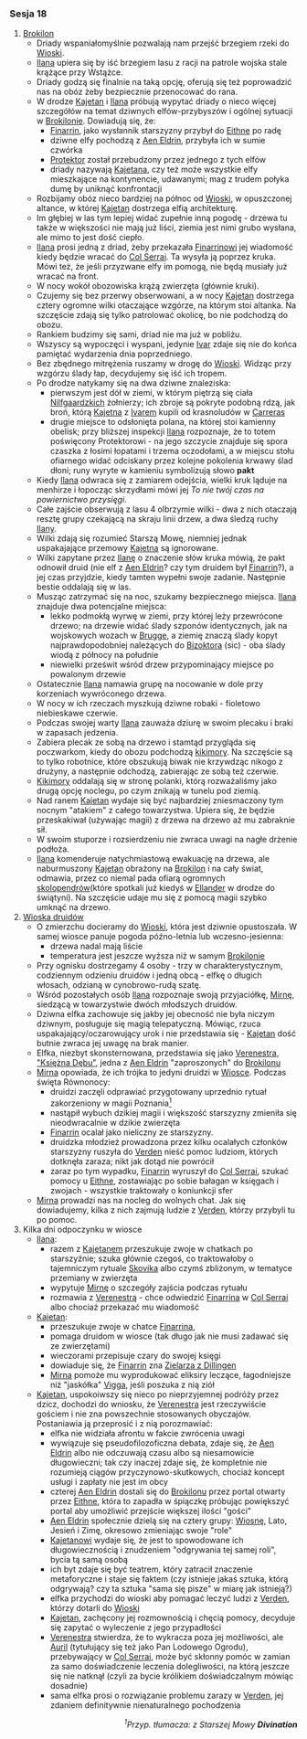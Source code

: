 ### Sesja 18
1. [Brokilon](#l_brokilon)
    - Driady wspaniałomyślnie pozwalają nam przejść brzegiem rzeki do [Wioski](#l_wioska). 
    - [Ilana](#g_ilana) upiera się by iść brzegiem lasu z racji na patrole wojska stale krążące przy Wstążce. 
    - Driady godzą się finalnie na taką opcję, oferują się też poprowadzić nas na obóz żeby bezpiecznie przenocować do rana. 
    - W drodze [Kajetan](#g_kajetan) i [Ilana](#g_ilana) próbują wypytać driady o nieco więcej szczegółów na temat dziwnych elfów-przybyszów i ogólnej sytuacji w [Brokilonie](#l_brokilon). Dowiadują się, że:
        - [Finarrin](#p_druid_finarrin), jako wysłannik starszyzny przybył do [Eithne](#p_eithne) po radę
        - dziwne elfy pochodzą z [Aen Eldrin](#r_aen_eldrin), przybyła ich w sumie czwórka
        - [Protektor](#b_bizoktor) został przebudzony przez jednego z tych elfów
        - driady nazywają [Kajetana](#g_kajetan), czy też może wszystkie elfy mieszkające na kontynencie, udawanymi; mag z trudem połyka dumę by uniknąć konfrontacji
    - Rozbijamy obóz nieco bardziej na północ od [Wioski](#l_wioska), w opuszczonej altance, w której [Kajetan](#g_kajetan) dostrzega elfią architekturę. 
    - Im głębiej w las tym lepiej widać zupełnie inną pogodę - drzewa tu także w większości nie mają już liści, ziemia jest nimi grubo wysłana, ale mimo to jest dość ciepło.
    - [Ilana](#g_ilana) prosi jedną z driad, żeby przekazała [Finarrinowi](#p_druid_finarrin) jej wiadomość kiedy będzie wracać do [Col Serrai](#l_col_serrai). Ta wysyła ją poprzez kruka. Mówi też, że jeśli przyzwane elfy im pomogą, nie będą musiały już wracać na front.
    - W nocy wokół obozowiska krążą zwierzęta (głównie kruki). 
    - Czujemy się bez przerwy obserwowani, a w nocy [Kajetan](#g_kajetan) dostrzega cztery ogromne wilki otaczające wzgórze, na którym stoi altanka. Na szczęście zdają się tylko patrolować okolicę, bo nie podchodzą do obozu.
    - Rankiem budzimy się sami, driad nie ma już w pobliżu. 
    - Wszyscy są wypoczęci i wyspani, jedynie [Ivar](#p_ivar) zdaje się nie do końca pamiętać wydarzenia dnia poprzedniego. 
    - Bez zbędnego mitrężenia ruszamy w drogę do [Wioski](#l_wioska). Widząc przy wzgórzu ślady łap, decydujemy się iść ich tropem.
    - Po drodze natykamy się na dwa dziwne znaleziska:
        - pierwszym jest dół w ziemi, w którym piętrzą się ciała [Nilfgaardzkich](#l_nilfgaard) żołnierzy; ich zbroje są pokryte podobną rdzą, jak broń, którą [Kajetna](#g_kajetan) z [Ivarem](#p_ivar) kupili od krasnoludów w [Carreras](#l_carreras)
        - drugie miejsce to odsłonięta polana, na której stoi kamienny obelisk; przy bliższej inspekcji [Ilana](#g_ilana) rozpoznaje, że to totem poświęcony Protektorowi - na jego szczycie znajduje się spora czaszka z łosimi łopatami i trzema oczodołami, a w miejscu stołu ofiarnego widać odciskany przez kolejne pokolenia krwawy ślad dłoni; runy wyryte w kamieniu symbolizują słowo **pakt**
    - Kiedy [Ilana](#g_ilana) odwraca się z zamiarem odejścia, wielki kruk ląduje na menhirze i łopocząc skrzydłami mówi jej *To nie twój czas na powiernictwo przysięgi*. 
    - Całe zajście obserwują z lasu 4 olbrzymie wilki - dwa z nich otaczają resztę grupy czekającą na skraju linii drzew, a dwa śledzą ruchy [Ilany](#g_ilana).
    - Wilki zdają się rozumieć Starszą Mowę, niemniej jednak uspakajające przemowy [Kajetna](#g_kajetan) są ignorowane.
    - Wilki zapytane przez [Ilanę](#g_ilana) o znaczenie słów kruka mówią, że pakt odnowił druid (nie elf z [Aen Eldrin](#r_aen_eldrin)? czy tym druidem był [Finarrin](#p_druid_finarrin)?), a jej czas przyjdzie, kiedy tamten wypełni swoje zadanie. Następnie bestie oddalają się w las.
    - Musząc zatrzymać się na noc, szukamy bezpiecznego miejsca. [Ilana](#g_ilana) znajduje dwa potencjalne miejsca:
        - lekko podmokłą wyrwę w ziemi, przy której leży przewrócone drzewo; na drzewie widać ślady szponów identycznych, jak na wojskowych wozach w [Brugge](#l_m_brugge), a ziemię znaczą ślady kopyt najprawdopodobniej należących do [Bizoktora](#b_bizoktor) (sic) - oba ślady wiodą z północy na południe
        - niewielki prześwit wśród drzew przypominający miejsce po powalonym drzewie
    - Ostatecznie [Ilana](#g_ilana) namawia grupę na nocowanie w dole przy korzeniach wywróconego drzewa. 
    - W nocy w ich rzeczach myszkują dziwne robaki - fioletowo niebieskawe czerwie. 
    - Podczas swojej warty [Ilana](#g_ilana) zauważa dziurę w swoim plecaku i braki w zapasach jedzenia. 
    - Zabiera plecak ze sobą na drzewo i stamtąd przygląda się poczwarkom, kiedy do obozu podchodzą [kikimory](#b_kikimora). Na szczęście są to tylko robotnice, które obszukują biwak nie krzywdząc nikogo z drużyny, a następnie odchodzą, zabierając ze sobą też czerwie.
    - [Kikimory](#b_kikimora) oddalają się w stronę polanki, którą rozważaliśmy jako drugą opcję noclegu, po czym znikają w tunelu pod ziemią.
    - Nad ranem [Kajetan](#g_kajetan) wydaje się być najbardziej zniesmaczony tym nocnym "atakiem" z całego towarzystwa. Upiera się, że będzie przeskakiwał (używając magii) z drzewa na drzewo aż mu zabraknie sił. 
    - W swoim stuporze i rozsierdzeniu nie zwraca uwagi na nagłe drżenie podłoża.
    - [Ilana](#g_ilana) komenderuje natychmiastową ewakuację na drzewa, ale naburmuszony [Kajetan](#g_kajetan) obrażony na [Brokilon](#l_brokilon) i na cały świat, odmawia, przez co niemal pada ofiarą ogromnych [skolopendrów](#b_stonoga)(które spotkali już kiedyś w [Ellander](#l_ellander) w drodze do świątyni). Na szczęście udaje mu się z pomocą magii szybko umknąć na drzewo.
2. [Wioska druidów](#l_wioska)
    - O zmierzchu docieramy do [Wioski](#l_wioska), która jest dziwnie opustoszała. W samej wiosce panuje pogoda późno-letnia lub wczesno-jesienna:
        - drzewa nadal mają liście
        - temperatura jest jeszcze wyższa niż w samym [Brokilonie](#l_brokilon) 
    - Przy ognisku dostrzegamy 4 osoby - trzy w charakterystycznym, codziennym odzieniu druidów i jedną obcą - elfkę o długich włosach, odzianą w cynobrowo-rudą szatę. 
    - Wśród pozostałych osób [Ilana](#g_ilana) rozpoznaje swoją przyjaciółkę, [Mirnę](#p_mirna), siedzącą w towarzystwie dwóch młodszych druidów.
    - Dziwna elfka zachowuje się jakby jej obecność nie była niczym dziwnym, posługuje się magią telepatyczną. Mówiąc, rzuca uspakajający/oczarowujący urok i nie przedstawia się - [Kajetan](#g_kajetan) dość butnie zwraca jej uwagę na brak manier.
    - Elfka, niezbyt skonsternowana, przedstawia się jako [Verenestra, "Księżna Dębu"](#p_verenestra), jedna z [Aen Eldrin](r_aen_eldrin) "zaproszonych" do [Brokilonu](#l_brokilon)
    - [Mirna](#p_mirna) opowiada, że ich trójka to jedyni druidzi w [Wiosce](#l_wioska). Podczas święta Równonocy:
        - druidzi zaczęli odprawiać przygotowany uprzednio rytuał zakorzeniony w magii Poznania[<sup>1</sup>](#ad1)
        - nastąpił wybuch dzikiej magii i większość starszyzny zmieniła się nieodwracalnie w dzikie zwierzęta
        - [Finarrin](#p_druid_finarrin) ocalał jako nieliczny ze starszyzny.
        - druidzka młodzież prowadzona przez kilku ocalałych członków starszyzny ruszyła do [Verden](#l_verden) nieść pomoc ludziom, których dotknęła zaraza; nikt jak dotąd nie powrócił
        - zaraz po tym wypadku, [Finarrin](#p_druid_finarrin) wyruszył do [Col Serrai](#l_col_serrai), szukać pomocy u [Eithne](#p_eithne), zostawiając po sobie bałagan w księgach i zwojach - wszystkie traktowały o koniunkcji sfer
    - [Mirna](#p_mirna) prowadzi nas na nocleg do wolnych chat. Jak się dowiadujemy, kilka z nich zajmują ludzie z [Verden](#l_verden), którzy przybyli tu po pomoc.
3. Kilka dni odpoczynku w wiosce
    - [Ilana](#g_ilana):
        - razem z [Kajetanem](#g_kajetan) przeszukuje zwoje w chatkach po starszyźnie; szuka głównie czegoś, co traktowałoby o tajemniczym rytuale [Skovika](#p_skovik) albo czymś zbliżonym, w tematyce przemiany w zwierzęta
        - wypytuje [Mirnę](#p_mirna) o szczegóły zajścia podczas rytuału
        - rozmawia z [Verenestrą](#p_verenestra) - chce odwiedzić [Finarrina](#p_druid_finarrin) w [Col Serrai](#l_col_serrai) albo chociaż przekazać mu wiadomość
    - [Kajetan](#g_kajetan):
        - przeszukuje zwoje w chatce [Finarrina](#p_druid_finarrin),
        - pomaga druidom w wiosce (tak długo jak nie musi zadawać się ze zwierzętami)
        - wieczorami przepisuje czary do swojej księgi
        - dowiaduje się, że [Finarrin](#p_druid_finarrin) zna [Zielarza z Dillingen](#p_zielarz)
        - [Mirna](#p_mirna) pomoże mu wyprodukować eliksiry leczące, łagodniejsze niż "jaskółka" [Vigga](#p_viggo_regner), jeśli poszuka z nią ziół
    - [Kajetan](#g_kajetan), uspokoiwszy się nieco po nieprzyjemnej podróży przez dzicz, dochodzi do wniosku, że [Verenestra](#p_verenestra) jest rzeczywiście gościem i nie zna powszechnie stosowanych obyczajów. Postaniawia ją przeprosić i z nią porozmawiać:
        - elfka nie widziała afrontu w fakcie zwrócenia uwagi
        - wywiązuje się pseudofilozoficzna debata, zdaje się, że [Aen Eldrin](#r_aen_eldrin) albo nie odczuwają czasu albo są niesamowicie długowieczni; tak czy inaczej zdaje się, że kompletnie nie rozumieją ciągów przyczynowo-skutkowych, chociaż koncept usługi i zapłaty nie jest im obcy
        - czterej [Aen Eldrin](#r_aen_eldrin) dostali się do [Brokilonu](#l_brokilon) przez portal otwarty przez [Eithne](#p_eithne), która to zapadła w śpiączkę próbując powiększyć portal aby umożliwić przejście większej ilości "gości"
        - [Aen Eldrin](#r_aen_eldrin) społecznie dzielą się na cztery grupy: [Wiosnę](#l_wioska), Lato, Jesień i Zimę, okresowo zmieniając swoje "role" 
        - [Kajetanowi](#g_kajetan) wydaje się, że jest to spowodowane ich długowiecznością i znudzeniem "odgrywania tej samej roli", bycia tą samą osobą
        - ich byt zdaje się być teatrem, który zatracił znaczenie metaforyczne i staje się faktem (czy istnieje jakaś sztuka, którą odgrywają? czy ta sztuka "sama się pisze" w miarę jak istnieją?)
        - elfka przychodzi do wioski aby pomagać leczyć ludzi z [Verden](#l_verden), którzy dotarli do [Wioski](#l_wioska) 
        - [Kajetan](#g_kajetan), zachęcony jej rozmownością i chęcią pomocy, decyduje się zapytać o wyleczenie z jego przypadłości 
        - [Verenestra](#p_verenestra) stwierdza, że to wykracza poza jej możliwości, ale [Auril](#p_auril) (tytułujący się też jako Pan Lodowego Ogrodu), przebywający w [Col Serrai](#l_col_serrai), może być skłonny pomóc w zamian za samo doświadczenie leczenia dolegliwości, na którą jeszcze się nie natknął (czyli za bycie królikiem doświadczalnym mówiąc dosadnie) 
        - sama elfka prosi o rozwiązanie problemu zarazy w [Verden](#l_verden), jej zdaniem definitywnie nienaturalnego pochodzenia
<div align="right"><i><a id='ad1'></a><sup>1</sup>Przyp. tłumacza: z Starszej Mowy <b>Divination</b></i></div>